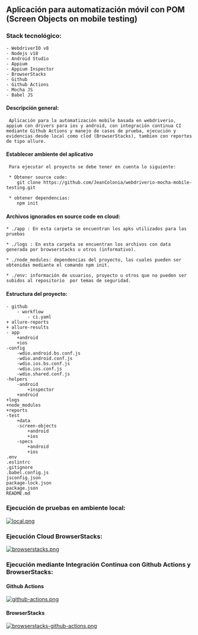 ## Aplicación para automatización móvil con POM (Screen Objects on mobile testing) 
### Stack tecnológico:
    - WebdriverIO v8
    - Nodejs v18
    - Android Studio
    - Appium 
    - Appium Inspector
    - BrowserStacks
    - Github
    - Github Actions
    - Mocha JS
    - Babel JS


#### Descripción general:
     Aplicación para la automatización mobile basada en webdriverio, appium con drivers para ios y android, con integración continua CI mediante Github Actions y manejo de casos de prueba, ejecución y evidencias desde local como clod (BrowserStacks), tambien con reportes de tipo allure.



#### Establecer ambiente del aplicativo
     Para ejecutar el proyecto se debe tener en cuenta lo siguiente:

     * Obtener source code:
        git clone https://github.com/JeanColonia/webdriverio-mocha-mobile-testing.git

     * obtener dependencias:
        npm init

    
#### Archivos ignorados en source code en cloud:
    * ./app : En esta carpeta se encuentran los apks utilizados para las pruebas

    * ./logs : En esta carpeta se encuentran los archivos con data generada por browserstacks u otros (informativo).

    * ./node_modules: dependencias del proyecto, las cuales pueden ser obtenidas mediante el comando npm init.

    * ./env: información de usuarios, proyecto u otros que no pueden ser subidos al repositorio  por temas de seguridad.


#### Estructura del proyecto:

    - github
        - workflow
            - ci.yaml
    + allure-reports
    + allure-results
    - app
        +android
        +ios
    -config
        -wdio.android.bs.conf.js
        -wdio.android.conf.js
        -wdio.ios.bs.conf.js
        -wdio.ios.conf.js
        -wdio.shared.conf.js
    -helpers
        -android
            +inspector
        +android
    +logs
    +node_modules
    +reports
    -test
        +data
        -screen-objects
            +android
            +ios
        -specs
            +android
            +ios
    .env
    .eslintrc
    .gitignore
    .babel.config.js
    jsconfig.json
    package-lock.json
    package.json
    README.md


### Ejecución de pruebas en ambiente local:
[![local.png](https://i.postimg.cc/MGjFvfQG/local.png)](https://postimg.cc/d7wBf1nM)


### Ejecución Cloud BrowserStacks:
[![browserstacks.png](https://i.postimg.cc/jS11x4C9/browserstacks.png)](https://postimg.cc/bZQgLbxH)



### Ejecución mediante Integración Continua con Github Actions y BrowserStacks:

#### Github Actions
[![github-actions.png](https://i.postimg.cc/7ZhcrWP0/github-actions.png)](https://postimg.cc/9D31G17Q)


#### BrowserStacks
[![browserstacks-github-actions.png](https://i.postimg.cc/qBcWsKZh/browserstacks-github-actions.png)](https://postimg.cc/hhjCgXnc)
